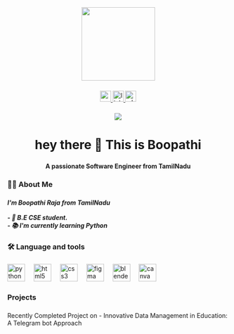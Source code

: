 <div align="center">
  <img height="167" src="https://media.licdn.com/dms/image/D4D16AQGHZg8N6La-XA/profile-displaybackgroundimage-shrink_350_1400/0/1691159925383?e=1699488000&v=beta&t=xjBG314rDytn2XnJ9bgWNT7WqJrlHlfWFPWjj2nD9KM"  />
</div>

###

<div align="center">
  <a href="mailto:boopathi.kraj@gmail.com" target="_blank">
    <img src="https://img.shields.io/static/v1?message=Gmail&logo=gmail&label=&color=D14836&logoColor=white&labelColor=&style=for-the-badge" height="25" alt="gmail logo"  />
  </a>
  <a href="https://linedin.com/in/raj-boopathi" target="_blank">
    <img src="https://img.shields.io/static/v1?message=LinkedIn&logo=linkedin&label=&color=0077B5&logoColor=white&labelColor=&style=for-the-badge" height="25" alt="linkedin logo"  />
  </a>
  <a href="https://wa.me/916374871838" target="_blank">
    <img src="https://img.shields.io/static/v1?message=Whatsapp&logo=whatsapp&label=&color=25D366&logoColor=white&labelColor=&style=for-the-badge" height="25" alt="whatsapp logo"  />
  </a>
</div>

###

<div align="center">
  <img src="https://visitor-badge.laobi.icu/badge?page_id=itsboopathiraja.itsboopathiraja&"  />
</div>

###

<h1 align="center">hey there 👋 This is Boopathi</h1>

###

<h4 align="center">A passionate Software Engineer from TamilNadu</h4>

###

<h3 align="left">👩‍💻  About Me</h3>

###

<h5 align="left">I'm Boopathi Raja from TamilNadu<br><br>- 🔭 B.E CSE student.<br>- 📚 I'm currently learning Python</h5>

###

<h3 align="left">🛠 Language and tools</h3>

###

<div align="left">
  <img src="https://cdn.jsdelivr.net/gh/devicons/devicon/icons/python/python-original.svg" height="40" alt="python logo"  />
  <img width="12" />
  <img src="https://cdn.jsdelivr.net/gh/devicons/devicon/icons/html5/html5-original.svg" height="40" alt="html5 logo"  />
  <img width="12" />
  <img src="https://cdn.jsdelivr.net/gh/devicons/devicon/icons/css3/css3-original.svg" height="40" alt="css3 logo"  />
  <img width="12" />
  <img src="https://cdn.jsdelivr.net/gh/devicons/devicon/icons/figma/figma-original.svg" height="40" alt="figma logo"  />
  <img width="12" />
  <img src="https://cdn.jsdelivr.net/gh/devicons/devicon/icons/blender/blender-original.svg" height="40" alt="blender logo"  />
  <img width="12" />
  <img src="https://cdn.jsdelivr.net/gh/devicons/devicon/icons/canva/canva-original.svg" height="40" alt="canva logo"  />
</div>

###

<h3 align="left">Projects</h3>

###

<p align="left">Recently Completed Project on - Innovative Data Management in Education: A Telegram bot Approach</p>

###
